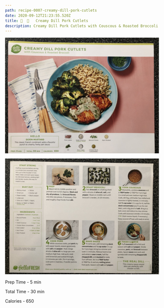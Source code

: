 ```yaml
---
path: recipe-0007-creamy-dill-pork-cutlets
date: 2020-09-12T21:23:55.520Z
title: 🍖  🥦   Creamy Dill Pork Cutlets
description: Creamy Dill Pork Cutlets with Couscous & Roasted Broccoli
---
```

![Picture of finished Creamy Dill Pork Cutlets](../assets/0007-creamy-dill-pork-cutlets-pic-1.jpeg)

![](../assets/0007-creamy-dill-pork-cutlets-pic-2.jpeg)

Prep Time - 5 min

Total Time - 30 min

Calories - 650